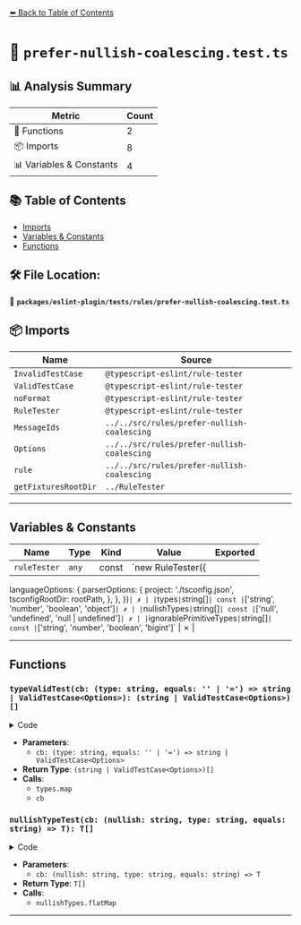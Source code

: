 [⬅️ Back to Table of Contents](../../../../index.md)

# 📄 `prefer-nullish-coalescing.test.ts`

## 📊 Analysis Summary

| Metric | Count |
|--------|-------|
| 🔧 Functions | 2 |
| 📦 Imports | 8 |
| 📊 Variables & Constants | 4 |

## 📚 Table of Contents

- [Imports](#imports)
- [Variables & Constants](#variables-constants)
- [Functions](#functions)

## 🛠️ File Location:
📂 **`packages/eslint-plugin/tests/rules/prefer-nullish-coalescing.test.ts`**

## 📦 Imports

| Name | Source |
|------|--------|
| `InvalidTestCase` | `@typescript-eslint/rule-tester` |
| `ValidTestCase` | `@typescript-eslint/rule-tester` |
| `noFormat` | `@typescript-eslint/rule-tester` |
| `RuleTester` | `@typescript-eslint/rule-tester` |
| `MessageIds` | `../../src/rules/prefer-nullish-coalescing` |
| `Options` | `../../src/rules/prefer-nullish-coalescing` |
| `rule` | `../../src/rules/prefer-nullish-coalescing` |
| `getFixturesRootDir` | `../RuleTester` |


---

## Variables & Constants

| Name | Type | Kind | Value | Exported |
|------|------|------|-------|----------|
| `ruleTester` | `any` | const | `new RuleTester({
  languageOptions: {
    parserOptions: {
      project: './tsconfig.json',
      tsconfigRootDir: rootPath,
    },
  },
})` | ✗ |
| `types` | `string[]` | const | `['string', 'number', 'boolean', 'object']` | ✗ |
| `nullishTypes` | `string[]` | const | `['null', 'undefined', 'null | undefined']` | ✗ |
| `ignorablePrimitiveTypes` | `string[]` | const | `['string', 'number', 'boolean', 'bigint']` | ✗ |


---

## Functions

### `typeValidTest(cb: (type: string, equals: '' | '=') => string | ValidTestCase<Options>): (string | ValidTestCase<Options>)[]`

<details><summary>Code</summary>

```ts
function typeValidTest(
  cb: (type: string, equals: '' | '=') => string | ValidTestCase<Options>,
): (string | ValidTestCase<Options>)[] {
  return [
    ...types.map(type => cb(type, '')),
    ...types.map(type => cb(type, '=')),
  ];
}
```
</details>

- **Parameters**:
  - `cb: (type: string, equals: '' | '=') => string | ValidTestCase<Options>`
- **Return Type**: `(string | ValidTestCase<Options>)[]`
- **Calls**:
  - `types.map`
  - `cb`
### `nullishTypeTest(cb: (nullish: string, type: string, equals: string) => T): T[]`

<details><summary>Code</summary>

```ts
<
  T extends
    | string
    | InvalidTestCase<MessageIds, Options>
    | ValidTestCase<Options>,
>(
  cb: (nullish: string, type: string, equals: string) => T,
): T[] =>
  nullishTypes.flatMap(nullish =>
    types.flatMap(type =>
      ['', ...(cb.length === 3 ? ['='] : [])].map(equals =>
        cb(nullish, type, equals),
      ),
    ),
  )
```
</details>

- **Parameters**:
  - `cb: (nullish: string, type: string, equals: string) => T`
- **Return Type**: `T[]`
- **Calls**:
  - `nullishTypes.flatMap`

---